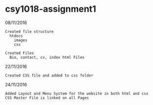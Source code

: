 # csy1018-assignment1

  08/11/2016

    Created file structure
      htdocs
        images
        css

    Created Files
      Bio, contact, cv, index html Files


  22/11/2016

    Created CSS file and added to css folder

  24/11/2016

    Added Layout and Menu System for the website in both html and css
    CSS Master File is linked on all Pages
